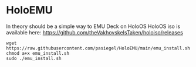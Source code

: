 # HoloEMU

In theory should be a simple way to EMU Deck on HoloOS
HoloOS iso is available here: https://github.com/theVakhovskeIsTaken/holoiso/releases
```
wget https://raw.githubusercontent.com/pasiegel/HoloEMU/main/emu_install.sh
chmod a+x emu_install.sh
sudo ./emu_install.sh
```
